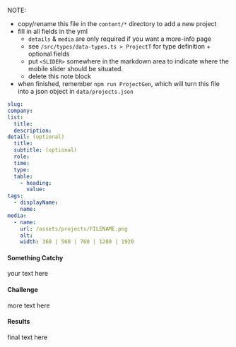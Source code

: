 NOTE:
- copy/rename this file in the `content/*` directory to add a new project
- fill in all fields in the yml
  - `details` & `media` are only required if you want a more-info page
  - see `/src/types/data-types.ts > ProjectT` for type definition + optional fields
  - put `<SLIDER>` somewhere in the markdown area to indicate where the mobile slider should be situated.
  - delete this note block
- when finished, remember `npm run ProjectGen`, which will turn this file into a json object in `data/projects.json`


```yml
slug:
company:
list:
  title:
  description:
detail: (optional)
  title:
  subtitle: (optional)
  role:
  time:
  type:
  table:
    - heading:
      value:
tags:
  - displayName:
    name:
media:
  - name:
    url: /assets/projects/FILENAME.png
    alt:
    width: 360 | 560 | 760 | 1280 | 1920
```

#### Something Catchy

your text here

<SLIDER>

#### Challenge

more text here

#### Results

final text here